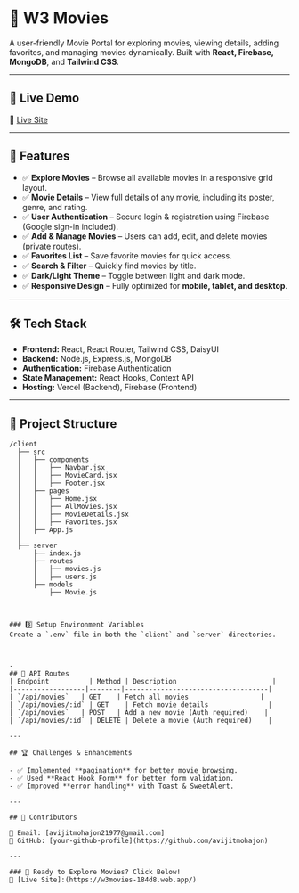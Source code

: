 # 🎥 W3 Movies

A user-friendly Movie Portal for exploring movies, viewing details, adding favorites, and managing movies dynamically. Built with **React, Firebase, MongoDB**, and **Tailwind CSS**.

---

## 🚀 Live Demo
🔗 [Live Site](https://w3movies-184d8.web.app/)

---

## 📌 Features

- ✅ **Explore Movies** – Browse all available movies in a responsive grid layout.
- ✅ **Movie Details** – View full details of any movie, including its poster, genre, and rating.
- ✅ **User Authentication** – Secure login & registration using Firebase (Google sign-in included).
- ✅ **Add & Manage Movies** – Users can add, edit, and delete movies (private routes).
- ✅ **Favorites List** – Save favorite movies for quick access.
- ✅ **Search & Filter** – Quickly find movies by title.
- ✅ **Dark/Light Theme** – Toggle between light and dark mode.
- ✅ **Responsive Design** – Fully optimized for **mobile, tablet, and desktop**.

---

## 🛠 Tech Stack

- **Frontend:** React, React Router, Tailwind CSS, DaisyUI
- **Backend:** Node.js, Express.js, MongoDB
- **Authentication:** Firebase Authentication
- **State Management:** React Hooks, Context API
- **Hosting:** Vercel (Backend), Firebase (Frontend)

---

## 📂 Project Structure
```
/client
  ├── src
  │   ├── components
  │   │   ├── Navbar.jsx
  │   │   ├── MovieCard.jsx
  │   │   ├── Footer.jsx
  │   ├── pages
  │   │   ├── Home.jsx
  │   │   ├── AllMovies.jsx
  │   │   ├── MovieDetails.jsx
  │   │   ├── Favorites.jsx
  │   ├── App.js
  │
  ├── server
      ├── index.js
      ├── routes
      │   ├── movies.js
      │   ├── users.js
      ├── models
          ├── Movie.js



### 3️⃣ Setup Environment Variables
Create a `.env` file in both the `client` and `server` directories.



-
## 📄 API Routes
| Endpoint          | Method | Description                        |
|------------------|--------|------------------------------------|
| `/api/movies`   | GET    | Fetch all movies                  |
| `/api/movies/:id` | GET    | Fetch movie details               |
| `/api/movies`   | POST   | Add a new movie (Auth required)    |
| `/api/movies/:id` | DELETE | Delete a movie (Auth required)    |

---

## 🏆 Challenges & Enhancements

- ✅ Implemented **pagination** for better movie browsing.
- ✅ Used **React Hook Form** for better form validation.
- ✅ Improved **error handling** with Toast & SweetAlert.

---

## 📝 Contributors

📧 Email: [avijitmohajon21977@gmail.com] 
🔗 GitHub: [your-github-profile](https://github.com/avijitmohajon)  

---

### 🚀 Ready to Explore Movies? Click Below!
🔗 [Live Site]:(https://w3movies-184d8.web.app/)

